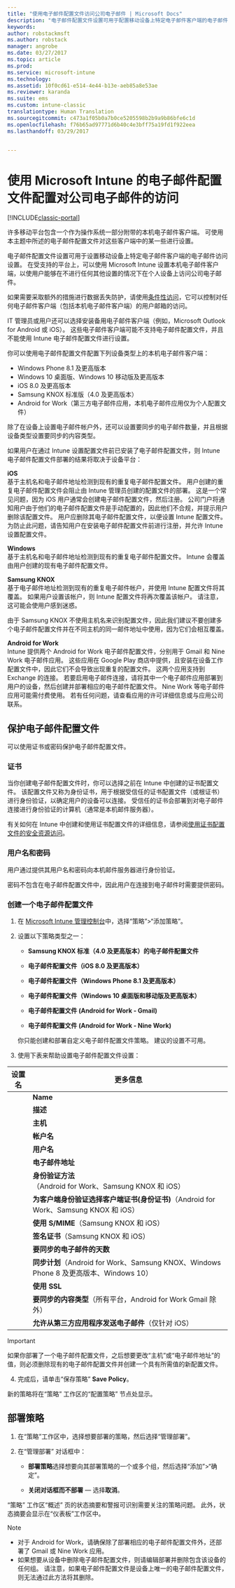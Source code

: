 ```yaml
---
title: "使用电子邮件配置文件访问公司电子邮件 | Microsoft Docs"
description: "电子邮件配置文件设置可用于配置移动设备上特定电子邮件客户端的电子邮件访问设置。"
keywords: 
author: robstackmsft
ms.author: robstack
manager: angrobe
ms.date: 03/27/2017
ms.topic: article
ms.prod: 
ms.service: microsoft-intune
ms.technology: 
ms.assetid: 10f0cd61-e514-4e44-b13e-aeb85a8e53ae
ms.reviewer: karanda
ms.suite: ems
ms.custom: intune-classic
translationtype: Human Translation
ms.sourcegitcommit: c473a1f05b0a7b0ce5205598b2b9a9b86bfe6c1d
ms.openlocfilehash: f76b65ad97771d6b40c4e3bff75a19fd1f922eea
ms.lasthandoff: 03/29/2017


---
```


# <a name="configure-access-to-corporate-email-using-email-profiles-with-microsoft-intune"></a>使用 Microsoft Intune 的电子邮件配置文件配置对公司电子邮件的访问

[!INCLUDE[classic-portal](../includes/classic-portal.md)]

许多移动平台包含一个作为操作系统一部分附带的本机电子邮件客户端。 可使用本主题中所述的电子邮件配置文件对这些客户端中的某一些进行设置。

电子邮件配置文件设置可用于设置移动设备上特定电子邮件客户端的电子邮件访问设置。 在受支持的平台上，可以使用 Microsoft Intune 设置本机电子邮件客户端，以使用户能够在不进行任何其他设置的情况下在个人设备上访问公司电子邮件。

如果需要采取额外的措施进行数据丢失防护，请使用[条件性访问](restrict-access-to-email-and-o365-services-with-microsoft-intune.md)，它可以控制对任何电子邮件客户端（包括本机电子邮件客户端）的用户邮箱的访问。

IT 管理员或用户还可以选择安装备用电子邮件客户端（例如，Microsoft Outlook for Android 或 iOS）。 这些电子邮件客户端可能不支持电子邮件配置文件，并且不能使用 Intune 电子邮件配置文件进行设置。  

你可以使用电子邮件配置文件配置下列设备类型上的本机电子邮件客户端：
-    Windows Phone 8.1 及更高版本
-    Windows 10 桌面版、Windows 10 移动版及更高版本
-    iOS 8.0 及更高版本
-    Samsung KNOX 标准版（4.0 及更高版本）
-    Android for Work（第三方电子邮件应用，本机电子邮件应用仅为个人配置文件）

除了在设备上设置电子邮件帐户外，还可以设置要同步的电子邮件数量，并且根据设备类型设置要同步的内容类型。

如果用户在通过 Intune 设置配置文件前已安装了电子邮件配置文件，则 Intune 电子邮件配置文件部署的结果将取决于设备平台：

**iOS**<br>基于主机名和电子邮件地址检测到现有的重复电子邮件配置文件。 用户创建的重复电子邮件配置文件会阻止由 Intune 管理员创建的配置文件的部署。 这是一个常见问题，因为 iOS 用户通常会创建电子邮件配置文件，然后注册。 公司门户将通知用户由于他们的电子邮件配置文件是手动配置的，因此他们不合规，并提示用户删除该配置文件。 用户应删除其电子邮件配置文件，以便设置 Intune 配置文件。 为防止此问题，请告知用户在安装电子邮件配置文件前进行注册，并允许 Intune 设置配置文件。

**Windows**<br>基于主机名和电子邮件地址检测到现有的重复电子邮件配置文件。 Intune 会覆盖由用户创建的现有电子邮件配置文件。

**Samsung KNOX**<br>基于电子邮件地址检测到现有的重复电子邮件帐户，并使用 Intune 配置文件将其覆盖。 如果用户设置该帐户，则 Intune 配置文件将再次覆盖该帐户。 请注意，这可能会使用户感到迷惑。

由于 Samsung KNOX 不使用主机名来识别配置文件，因此我们建议不要创建多个电子邮件配置文件并在不同主机的同一邮件地址中使用，因为它们会相互覆盖。

**Android for Work**<br>Intune 提供两个 Android for Work 电子邮件配置文件，分别用于 Gmail 和 Nine Work 电子邮件应用。 这些应用在 Google Play 商店中提供，且安装在设备工作配置文件中，因此它们不会导致出现重复的配置文件。 这两个应用支持到 Exchange 的连接。 若要启用电子邮件连接，请将其中一个电子邮件应用部署到用户的设备，然后创建并部署相应的电子邮件配置文件。 Nine Work 等电子邮件应用可能需付费使用。 若有任何问题，请查看应用的许可详细信息或与应用公司联系。

## <a name="secure-email-profiles"></a>保护电子邮件配置文件
可以使用证书或密码保护电子邮件配置文件。

### <a name="certificates"></a>证书
当你创建电子邮件配置文件时，你可以选择之前在 Intune 中创建的证书配置文件。 该配置文件又称为身份证书，用于根据受信任的证书配置文件（或根证书）进行身份验证，以确定用户的设备可以连接。 受信任的证书会部署到对电子邮件连接进行身份验证的计算机（通常是本机邮件服务器）。

有关如何在 Intune 中创建和使用证书配置文件的详细信息，请参阅[使用证书配置文件的安全资源访问](secure-resource-access-with-certificate-profiles.md)。

### <a name="user-name-and-password"></a>用户名和密码
用户通过提供其用户名和密码向本机邮件服务器进行身份验证。

密码不包含在电子邮件配置文件中，因此用户在连接到电子邮件时需要提供密码。

### <a name="create-an-email-profile"></a>创建一个电子邮件配置文件

1.  在 [Microsoft Intune 管理控制台](https://manage.microsoft.com)中，选择“策略”&gt;“添加策略”。

2.  设置以下策略类型之一：

    -   **Samsung KNOX 标准（4.0 及更高版本）的电子邮件配置文件**

    -   **电子邮件配置文件（iOS 8.0 及更高版本）**

    -   **电子邮件配置文件（Windows Phone 8.1 及更高版本）**

    -   **电子邮件配置文件（Windows 10 桌面版和移动版及更高版本）**

    -   **电子邮件配置文件 (Android for Work - Gmail)**

    -    **电子邮件配置文件 (Android for Work - Nine Work)**

    你只能创建和部署自定义电子邮件配置文件策略。 建议的设置不可用。

3.  使用下表来帮助设置电子邮件配置文件设置：

|设置名 | 更多信息|
| ----------- | --------------- |
    |**Name**|电子邮件配置文件的唯一名称。|
    |**描述**|可帮助你识别此配置文件的说明。|
    |**主机**|托管本机电子邮件服务的公司服务器的主机名。|
    |**帐户名**|电子邮件帐户的显示名称，因为它将在用户的设备上显示。|
    |**用户名**|这是 Active Directory (AD) 或 Azure AD 中的属性，将用于生成此电子邮件配置文件的用户名。 选择主 SMTP 地址，例如 *user1@contoso.com* 或用户主体名称（如 *user1* 或 *user1@contoso.com*）。|
    |**电子邮件地址**|每个设备上用户电子邮件地址的生成方式。 选择“主 SMTP 地址”以使用主 SMTP 地址登录到 Exchange，或使用“用户主体名称”以使用完整主体名称作为电子邮件地址。|
    |**身份验证方法**（Android for Work、Samsung KNOX 和 iOS）|选择“用户名和密码”或“证书”作为电子邮件配置文件所用的身份验证方法。|
    |**为客户端身份验证选择客户端证书(身份证书)**（Android for Work、Samsung KNOX 和 iOS）|请选择之前创建的、将用于对 Exchange 连接进行身份验证的客户端 SCEP 证书。 有关如何在 Intune 中使用证书配置文件的详细信息，请参阅[使用证书配置文件的安全资源访问](secure-resource-access-with-certificate-profiles.md)。 仅当身份验证方法为“证书”时才会显示此选项。|
    |**使用 S/MIME**（Samsung KNOX 和 iOS）|使用 S/MIME 签名发送传出的电子邮件。|
    |**签名证书**（Samsung KNOX 和 iOS）|选择将用于签署发送电子邮件的签名证书。 仅当你选择**使用 S/MIME**时才会显示此选项。|
    |**要同步的电子邮件的天数**|你想要同步的电子邮件的天数，或选择“无限制”以同步所有可用的电子邮件。|
    |**同步计划**（Android for Work、Samsung KNOX、Windows Phone 8 及更高版本、Windows 10）|选择设备同步 Exchange Server 的数据所依据的计划。 你还可以选择“在邮件到达时”（在邮件到达时同步数据），或选择“手动”（设备用户必须启动同步）。|
    |**使用 SSL**|发送电子邮件、接收电子邮件以及与 Exchange Server 通信时，请使用安全套接字层 (SSL) 通信。 对于运行 Samsung KNOX 4.0 或更高版本的设备，必须导出 Exchange Server 的 SSL 证书并将其部署为 Intune 中的 Android 可信证书配置文件。 如果此证书通过其他方式安装在 Exchange Server 上，则 Intune 不支持对其进行访问。|
    |**要同步的内容类型**（所有平台，Android for Work Gmail 除外）|请选择想要同步到设备的内容类型。|
    |**允许从第三方应用程序发送电子邮件**（仅针对 iOS）|允许用户选择此配置文件作为用于发送电子邮件的默认帐户，并允许第三方应用程序在本机电子邮件应用中打开电子邮件，例如，将文件附加到电子邮件。|

> [!IMPORTANT]
>
> 如果你部署了一个电子邮件配置文件，之后想要更改“主机”或“电子邮件地址”的值，则必须删除现有的电子邮件配置文件并创建一个具有所需值的新配置文件。

4.  完成后，请单击“保存策略” **Save Policy**。

新的策略将在“策略”  工作区的“配置策略”  节点处显示。

## <a name="deploy-the-policy"></a>部署策略

1.  在“策略”工作区中，选择想要部署的策略，然后选择“管理部署”。

2.  在“管理部署”  对话框中：

    -   **部署策略**选择想要向其部署策略的一个或多个组，然后选择“添加”&gt;“确定”。

    -   **关闭对话框而不部署** — 选择**取消**。

“策略”  工作区“概述”  页的状态摘要和警报可识别需要关注的策略问题。 此外，状态摘要会显示在“仪表板”工作区中。

> [!NOTE]
> - 对于 Android for Work，请确保除了部署相应的电子邮件配置文件外，还部署了 Gmail 或 Nine Work 应用。
> - 如果想要从设备中删除电子邮件配置文件，则请编辑部署并删除包含该设备的任何组。 请注意，如果电子邮件配置文件是设备上唯一的电子邮件配置文件，则无法通过此方法将其删除。

